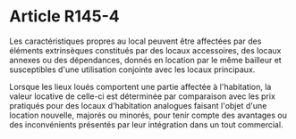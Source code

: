 # Article R145-4

Les caractéristiques propres au local peuvent être affectées par des éléments extrinsèques constitués par des locaux accessoires, des locaux annexes ou des dépendances, donnés en location par le même bailleur et susceptibles d'une utilisation conjointe avec les locaux principaux.

Lorsque les lieux loués comportent une partie affectée à l'habitation, la valeur locative de celle-ci est déterminée par comparaison avec les prix pratiqués pour des locaux d'habitation analogues faisant l'objet d'une location nouvelle, majorés ou minorés, pour tenir compte des avantages ou des inconvénients présentés par leur intégration dans un tout commercial.
